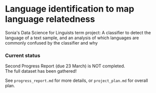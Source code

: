 Language identification to map language relatedness
====================================================

Sonia's Data Science for Linguists term project: A classifier to detect the
language of a text sample, and an analysis of which languages are commonly
confused by the classifier and why

### Current status

Second Progress Report (due 23 March) is NOT completed.  
The full dataset has been gathered!

See `progress_report.md` for more details, or `project_plan.md` for overall
plan.
